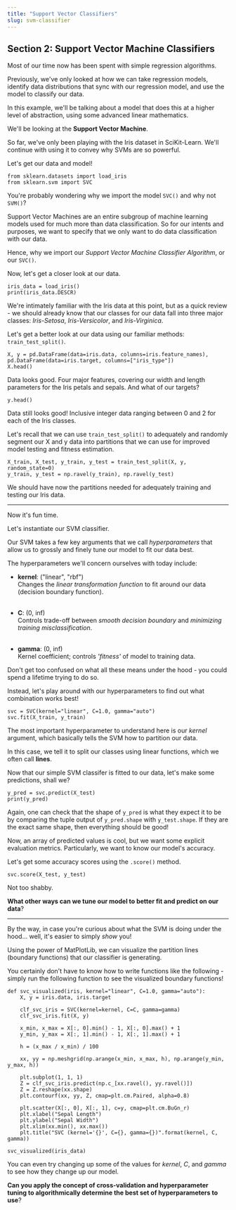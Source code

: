 ```yaml
---
title: "Support Vector Classifiers"
slug: svm-classifier
---
```


## Section 2: Support Vector Machine Classifiers

Most of our time now has been spent with simple regression algorithms. 

Previously, we've only looked at how we can take regression models, identify data distributions that sync with our regression model, and use the model to classify our data.

In this example, we'll be talking about a model that does this at a higher level of abstraction, using some advanced linear mathematics. 

We'll be looking at the **Support Vector Machine**. 

So far, we've only been playing with the Iris dataset in SciKit-Learn. We'll continue with using it to convey why SVMs are so powerful. 

Let's get our data and model! 

```
from sklearn.datasets import load_iris
from sklearn.svm import SVC
```

You're probably wondering why we import the model `SVC()` and why not `SVM()`? 

Support Vector Machines are an entire subgroup of machine learning models used for much more than data classification. So for our intents and purposes, we want to specify that we only want to do data classification with our data.

Hence, why we import our *Support Vector Machine Classifier Algorithm*, or our `SVC()`. 

Now, let's get a closer look at our data. 

```
iris_data = load_iris()
print(iris_data.DESCR)
```

We're intimately familiar with the Iris data at this point, but as a quick review - we should already know that our classes for our data fall into three major classes: _Iris-Setosa_, _Iris-Versicolor_, and _Iris-Virginica_. 

Let's get a better look at our data using our familiar methods: `train_test_split()`. 

```
X, y = pd.DataFrame(data=iris.data, columns=iris.feature_names), pd.DataFrame(data=iris.target, columns=["iris_type"])
X.head()
```

Data looks good. Four major features, covering our width and length parameters for the Iris petals and sepals. And what of our targets?

```
y.head()
```

Data still looks good! Inclusive integer data ranging between 0 and 2 for each of the Iris classes. 

Let's recall that we can use `train_test_split()` to adequately and randomly segment our X and y data into partitions that we can use for improved model testing and fitness estimation.

```
X_train, X_test, y_train, y_test = train_test_split(X, y, random_state=0)
y_train, y_test = np.ravel(y_train), np.ravel(y_test)
```

We should have now the partitions needed for adequately training and testing our Iris data. 

---

Now it's fun time.

Let's instantiate our SVM classifier.

Our SVM takes a few key arguments that we call *hyperparameters* that allow us to grossly and finely tune our model to fit our data best. 

The hyperparameters we'll concern ourselves with today include:
- **kernel**: ("linear", "rbf")
<br>Changes the _linear transformation function_ to fit around our data (decision boundary function).<br><br>

- **C**:      (0, inf)
<br>Controls trade-off between _smooth decision boundary_ and _minimizing training misclassification_.<br><br>

- **gamma**:  (0, inf)
<br>Kernel coefficient; controls _'fitness'_ of model to training data.

Don't get too confused on what all these means under the hood - you could spend a lifetime trying to do so. 

Instead, let's play around with our hyperparameters to find out what combination works best!

```
svc = SVC(kernel="linear", C=1.0, gamma="auto")
svc.fit(X_train, y_train)
```

The most important hyperparameter to understand here is our *kernel* argument, which basically tells the SVM how to partition our data.

In this case, we tell it to split our classes using linear functions, which we often call **lines**. 

Now that our simple SVM classifer is fitted to our data, let's make some predictions, shall we? 

```
y_pred = svc.predict(X_test)
print(y_pred)
```

Again, one can check that the shape of `y_pred` is what they expect it to be by comparing the tuple output of `y_pred.shape` with `y_test.shape`. If they are the exact same shape, then everything should be good!

Now, an array of predicted values is cool, but we want some explicit evaluation metrics. Particularly, we want to know our model's accuracy.

Let's get some accuracy scores using the `.score()` method. 

```
svc.score(X_test, y_test)
```

Not too shabby. 

**What other ways can we tune our model to better fit and predict on our data**? 

---

By the way, in case you're curious about what the SVM is doing under the hood... well, it's easier to simply *show* you!

Using the power of MatPlotLib, we can visualize the partition lines (boundary functions) that our classifier is generating. 

You certainly don't have to know how to write functions like the following - simply run the following function to see the visualized boundary functions!

```
def svc_visualized(iris, kernel="linear", C=1.0, gamma="auto"):
    X, y = iris.data, iris.target

    clf_svc_iris = SVC(kernel=kernel, C=C, gamma=gamma)
    clf_svc_iris.fit(X, y)

    x_min, x_max = X[:, 0].min() - 1, X[:, 0].max() + 1
    y_min, y_max = X[:, 1].min() - 1, X[:, 1].max() + 1

    h = (x_max / x_min) / 100

    xx, yy = np.meshgrid(np.arange(x_min, x_max, h), np.arange(y_min, y_max, h))

    plt.subplot(1, 1, 1)
    Z = clf_svc_iris.predict(np.c_[xx.ravel(), yy.ravel()])
    Z = Z.reshape(xx.shape)
    plt.contourf(xx, yy, Z, cmap=plt.cm.Paired, alpha=0.8)

    plt.scatter(X[:, 0], X[:, 1], c=y, cmap=plt.cm.BuGn_r)
    plt.xlabel("Sepal Length")
    plt.ylabel("Sepal Width")
    plt.xlim(xx.min(), xx.max())
    plt.title("SVC (kernel='{}', C={}, gamma={})".format(kernel, C, gamma))
    
svc_visualized(iris_data)
```

You can even try changing up some of the values for *kernel*, *C*, and *gamma* to see how they change up our model. 

**Can you apply the concept of cross-validation and hyperparameter tuning to algorithmically determine the best set of hyperparameters to use**?

